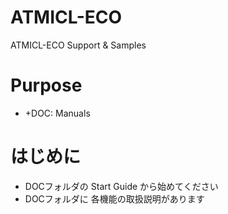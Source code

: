 # ATMICL-ECO
 ATMICL-ECO Support & Samples

# Purpose
- +DOC: Manuals  

# はじめに
- DOCフォルダの Start Guide から始めてください
- DOCフォルダに 各機能の取扱説明があります
